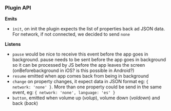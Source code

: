 ### Plugin API

**Emits**
* `init`, on init the plugin expects the list of properties back ad JSON data. For network, if not connected, we decided to send `none`

**Listens**
* `pause` would be nice to receive this event before the app goes in background. pause needs to be sent before the app goes in background so it can be processed by JS before the app leaves the screen (onBeforebackground in iOS? is this possible in Android?)
* `resume` emitted when app comes back from being in background
* `change` on property changes, it expect data in JSON format eg: `{ network: 'none' }`. More than one property could be send in the same event, eg: `{ network: 'none', language: 'es' }`
* `button`, emitted when volume up (*volup*), volume down (*voldown*) and back (*back*)
